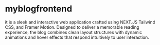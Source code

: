 # myblogfrontend
it is a sleek and interactive web application crafted using NEXT.JS Tailwind CSS, and Framer Motion. Designed to deliver a memorable reading experience, the blog combines clean layout structures with dynamic animations and hover effects that respond intuitively to user interaction.
